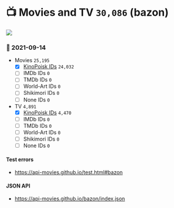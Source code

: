 # :tv: Movies and TV `30,086` (bazon)

<a href="https://API-Movies.github.io"><img src="https://API-Movies.github.io/banner.png?cache"></a>

### :date: 2021-09-14
- Movies `25,195`
  - [x] <a href="https://API-Movies.github.io/bazon/movie_kinopoisk_ids.json">KinoPoisk IDs</a> `24,032`
  - [ ] IMDb IDs `0`
  - [ ] TMDb IDs `0`
  - [ ] World-Art IDs `0`
  - [ ] Shikimori IDs `0`
  - [ ] None IDs `0`
- TV `4,891`
  - [x] <a href="https://API-Movies.github.io/bazon/tv_kinopoisk_ids.json">KinoPoisk IDs</a> `4,470`
  - [ ] IMDb IDs `0`
  - [ ] TMDb IDs `0`
  - [ ] World-Art IDs `0`
  - [ ] Shikimori IDs `0`
  - [ ] None IDs `0`
#### Test errors
- <a href='https://api-movies.github.io/test.html#bazon'>https://api-movies.github.io/test.html#bazon</a>
#### JSON API
- <a href='https://api-movies.github.io/bazon/index.json'>https://api-movies.github.io/bazon/index.json</a>
